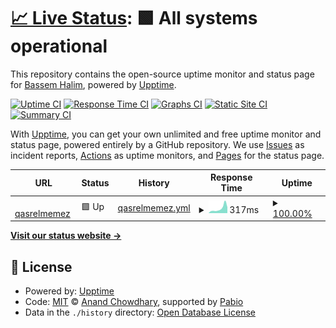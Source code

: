 # [📈 Live Status](https://BassemHalim.github.io/upptime): <!--live status--> **🟩 All systems operational**

This repository contains the open-source uptime monitor and status page for [Bassem Halim](https://bassemhalim.github.io), powered by [Upptime](https://github.com/upptime/upptime).

[![Uptime CI](https://github.com/BassemHalim/upptime/workflows/Uptime%20CI/badge.svg)](https://github.com/BassemHalim/upptime/actions?query=workflow%3A%22Uptime+CI%22)
[![Response Time CI](https://github.com/BassemHalim/upptime/workflows/Response%20Time%20CI/badge.svg)](https://github.com/BassemHalim/upptime/actions?query=workflow%3A%22Response+Time+CI%22)
[![Graphs CI](https://github.com/BassemHalim/upptime/workflows/Graphs%20CI/badge.svg)](https://github.com/BassemHalim/upptime/actions?query=workflow%3A%22Graphs+CI%22)
[![Static Site CI](https://github.com/BassemHalim/upptime/workflows/Static%20Site%20CI/badge.svg)](https://github.com/BassemHalim/upptime/actions?query=workflow%3A%22Static+Site+CI%22)
[![Summary CI](https://github.com/BassemHalim/upptime/workflows/Summary%20CI/badge.svg)](https://github.com/BassemHalim/upptime/actions?query=workflow%3A%22Summary+CI%22)

With [Upptime](https://upptime.js.org), you can get your own unlimited and free uptime monitor and status page, powered entirely by a GitHub repository. We use [Issues](https://github.com/BassemHalim/upptime/issues) as incident reports, [Actions](https://github.com/BassemHalim/upptime/actions) as uptime monitors, and [Pages](https://BassemHalim.github.io/upptime) for the status page.

<!--start: status pages-->
<!-- This summary is generated by Upptime (https://github.com/upptime/upptime) -->
<!-- Do not edit this manually, your changes will be overwritten -->
<!-- prettier-ignore -->
| URL | Status | History | Response Time | Uptime |
| --- | ------ | ------- | ------------- | ------ |
| <img alt="" src="https://icons.duckduckgo.com/ip3/qasrelmemez.com.ico" height="13"> [qasrelmemez](https://qasrelmemez.com) | 🟩 Up | [qasrelmemez.yml](https://github.com/BassemHalim/upptime/commits/HEAD/history/qasrelmemez.yml) | <details><summary><img alt="Response time graph" src="./graphs/qasrelmemez/response-time-week.png" height="20"> 317ms</summary><br><a href="https://BassemHalim.github.io/upptime/history/qasrelmemez"><img alt="Response time 228" src="https://img.shields.io/endpoint?url=https%3A%2F%2Fraw.githubusercontent.com%2FBassemHalim%2Fupptime%2FHEAD%2Fapi%2Fqasrelmemez%2Fresponse-time.json"></a><br><a href="https://BassemHalim.github.io/upptime/history/qasrelmemez"><img alt="24-hour response time 405" src="https://img.shields.io/endpoint?url=https%3A%2F%2Fraw.githubusercontent.com%2FBassemHalim%2Fupptime%2FHEAD%2Fapi%2Fqasrelmemez%2Fresponse-time-day.json"></a><br><a href="https://BassemHalim.github.io/upptime/history/qasrelmemez"><img alt="7-day response time 317" src="https://img.shields.io/endpoint?url=https%3A%2F%2Fraw.githubusercontent.com%2FBassemHalim%2Fupptime%2FHEAD%2Fapi%2Fqasrelmemez%2Fresponse-time-week.json"></a><br><a href="https://BassemHalim.github.io/upptime/history/qasrelmemez"><img alt="30-day response time 174" src="https://img.shields.io/endpoint?url=https%3A%2F%2Fraw.githubusercontent.com%2FBassemHalim%2Fupptime%2FHEAD%2Fapi%2Fqasrelmemez%2Fresponse-time-month.json"></a><br><a href="https://BassemHalim.github.io/upptime/history/qasrelmemez"><img alt="1-year response time 228" src="https://img.shields.io/endpoint?url=https%3A%2F%2Fraw.githubusercontent.com%2FBassemHalim%2Fupptime%2FHEAD%2Fapi%2Fqasrelmemez%2Fresponse-time-year.json"></a></details> | <details><summary><a href="https://BassemHalim.github.io/upptime/history/qasrelmemez">100.00%</a></summary><a href="https://BassemHalim.github.io/upptime/history/qasrelmemez"><img alt="All-time uptime 72.99%" src="https://img.shields.io/endpoint?url=https%3A%2F%2Fraw.githubusercontent.com%2FBassemHalim%2Fupptime%2FHEAD%2Fapi%2Fqasrelmemez%2Fuptime.json"></a><br><a href="https://BassemHalim.github.io/upptime/history/qasrelmemez"><img alt="24-hour uptime 100.00%" src="https://img.shields.io/endpoint?url=https%3A%2F%2Fraw.githubusercontent.com%2FBassemHalim%2Fupptime%2FHEAD%2Fapi%2Fqasrelmemez%2Fuptime-day.json"></a><br><a href="https://BassemHalim.github.io/upptime/history/qasrelmemez"><img alt="7-day uptime 100.00%" src="https://img.shields.io/endpoint?url=https%3A%2F%2Fraw.githubusercontent.com%2FBassemHalim%2Fupptime%2FHEAD%2Fapi%2Fqasrelmemez%2Fuptime-week.json"></a><br><a href="https://BassemHalim.github.io/upptime/history/qasrelmemez"><img alt="30-day uptime 27.16%" src="https://img.shields.io/endpoint?url=https%3A%2F%2Fraw.githubusercontent.com%2FBassemHalim%2Fupptime%2FHEAD%2Fapi%2Fqasrelmemez%2Fuptime-month.json"></a><br><a href="https://BassemHalim.github.io/upptime/history/qasrelmemez"><img alt="1-year uptime 72.99%" src="https://img.shields.io/endpoint?url=https%3A%2F%2Fraw.githubusercontent.com%2FBassemHalim%2Fupptime%2FHEAD%2Fapi%2Fqasrelmemez%2Fuptime-year.json"></a></details>

<!--end: status pages-->

[**Visit our status website →**](https://BassemHalim.github.io/upptime)

## 📄 License

- Powered by: [Upptime](https://github.com/upptime/upptime)
- Code: [MIT](./LICENSE) © [Anand Chowdhary](https://anandchowdhary.com), supported by [Pabio](https://pabio.com)
- Data in the `./history` directory: [Open Database License](https://opendatacommons.org/licenses/odbl/1-0/)
